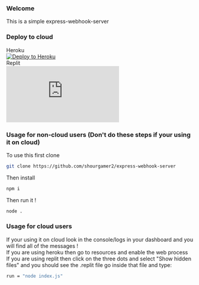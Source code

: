 ### Welcome
This is a simple express-webhook-server 
### Deploy to cloud
Heroku <br>
[![Deploy to Heroku](https://www.herokucdn.com/deploy/button.svg)](https://heroku.com/deploy?template=https://github.com/shourgamer2/express-webhook-server) <br>
Replit <br>
[![Run on Repl.it](https://repl.it/badge/github/plibither8/2048.cpp)](https://repl.it/github/shourgamer2/express-webhook-server) <br>
### Usage for non-cloud users (Don't do these steps if your using it on cloud)
To use this first clone
```sh
git clone https://github.com/shourgamer2/express-webhook-server
```
Then install
```sh
npm i 
```
Then run it !
```sh
node .
```
### Usage for cloud users
If your using it on cloud look in the console/logs in your dashboard and you will find all of the messages ! <br>
If you are using heroku then go to resources and enable the web process <br>
If you are using replit then click on the three dots and select "Show hidden files" and you should see the .replit file go inside that file and type: <br>
```sh
run = "node index.js"
```
